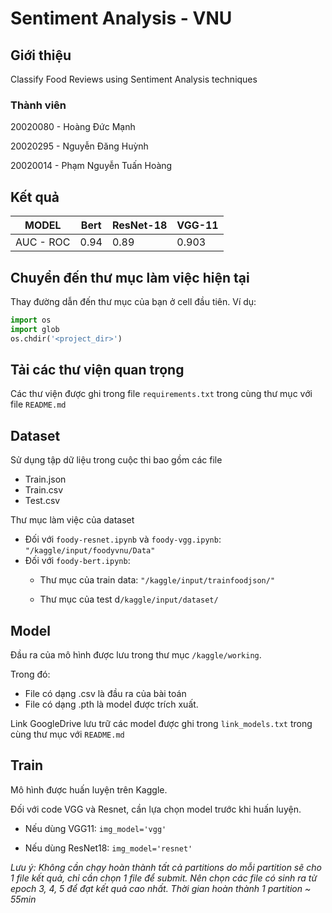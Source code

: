 # Sentiment Analysis - VNU
    
## Giới thiệu
Classify Food Reviews using Sentiment Analysis techniques

### Thành viên

20020080 - Hoàng Đức Mạnh

20020295 - Nguyễn Đăng Huỳnh 

20020014 - Phạm Nguyễn Tuấn Hoàng

## Kết quả

| MODEL | Bert | ResNet-18 | VGG-11 |
|--------------|-------|------|-------|
| AUC - ROC | 0.94 | 0.89 | 0.903 |
## Chuyển đến thư mục làm việc hiện tại
Thay đường dẫn đến thư mục của bạn ở cell đầu tiên. Ví dụ:
```Python
import os
import glob
os.chdir('<project_dir>')
```
## Tải các thư viện quan trọng

Các thư viện được ghi trong file ```requirements.txt``` trong cùng thư mục với file ```README.md```


## Dataset

Sử dụng tập dữ liệu trong cuộc thi bao gồm các file
  - Train.json
  - Train.csv
  - Test.csv

Thư mục làm việc của dataset
  - Đối với ```foody-resnet.ipynb```  và ```foody-vgg.ipynb```: ```"/kaggle/input/foodyvnu/Data"```
  - Đối với ```foody-bert.ipynb```: 
    - Thư mục của train data: ```"/kaggle/input/trainfoodjson/"``` 
    
    - Thư mục của test d```/kaggle/input/dataset/```

## Model

Đầu ra của mô hình được lưu trong thư mục ```/kaggle/working```.

Trong đó:
- File có dạng .csv là đầu ra của bài toán 
- File có dạng .pth là model được trích xuất.

Link GoogleDrive lưu trữ các model được ghi trong ```link_models.txt``` trong cùng thư mục với ```README.md```
## Train

Mô hình được huấn luyện trên Kaggle. 

Đối với code VGG và Resnet, cần lựa chọn model trước khi huấn luyện.

- Nếu dùng VGG11: ```img_model='vgg'```

- Nếu dùng ResNet18: ```img_model='resnet'```

*Lưu ý: Không cần chạy hoàn thành tất cả partitions do mỗi partition sẽ cho 1 file kết quả, chỉ cần chọn 1 file để submit. Nên chọn các file có sinh ra từ epoch 3, 4, 5 để đạt kết quả cao nhất. Thời gian hoàn thành 1 partition ~ 55min* 
